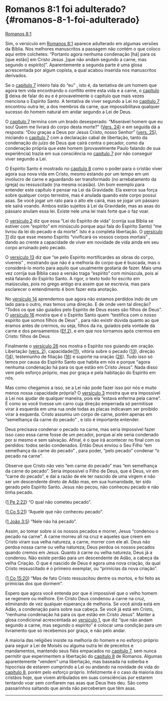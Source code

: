 # Romanos 8:1 foi adulterado? {#romanos-8-1-foi-adulterado}

[Romanos 8:1](http://bibliaonline.com.br/acf/rm/8/1)

Sim, o versículo em [Romanos 8:1](http://bibliaonline.com.br/acf/rm/8/1) aparece adulterado em algumas versões da Bíblia. Nos melhores manuscritos a passagem não contém o que coloco aqui entre colchetes: “Portanto agora nenhuma condenação [há] para os [que estão] em Cristo Jesus ,[que não andam segundo a carne, mas segundo o espírito]”. Aparentemente a segunda parte é uma glosa acrescentada por algum copista, a qual acabou inserida nos manuscritos derivados.

Se o [capítulo 7](http://bibliaonline.com.br/acf/rm/7) inteiro fala do “eu” , isto é, da tentativa de um homem que agora tem vida encontrando o conflito entre esta vida e a carne, o [capítulo 8](http://bibliaonline.com.br/acf/rm/8) deixa de falar do eu e é provavelmente o capítulo que mais vezes menciona o Espírito Santo. A tentativa de viver segundo a Lei no [capítulo 7](http://bibliaonline.com.br/acf/rm/7) encontrou outra lei, a dos membros da carne, que impossibilitava qualquer sucesso do homem natural em andar segundo a Lei de Deus.

O [capítulo 7](http://bibliaonline.com.br/acf/rm/7) termina com um brado desesperado: “Miserável homem que eu sou! Quem me livrará do corpo desta morte?” ([Vers. 24](http://bibliaonline.com.br/acf/rm/7/24)) e em seguida dá a resposta: “Dou graças a Deus por Jesus Cristo, nosso Senhor” ([vers. 25](http://bibliaonline.com.br/acf/rm/7/25)), iniciando o [capítulo 7](http://bibliaonline.com.br/acf/rm/7) com a declaração cabal de libertação, tanto da condenação do juízo de Deus que cairá contra o pecador, como da condenação própria que este homem (provavelmente Paulo falando de sua experiência) trazia em sua consciência no [capítulo 7](http://bibliaonline.com.br/acf/rm/7) por não conseguir viver segundo a Lei.

O Espírito Santo é mostrado no [capítulo 8](http://bibliaonline.com.br/acf/rm/8) como o poder para o cristão viver agora sua nova vida em Cristo, mesmo estando por um tempo em um invólucro de carne e aguardando ser transformado (no arrebatamento da igreja) ou ressuscitado (na mesma ocasião). Um bom exemplo para entender este capítulo é pensar na Lei da Gravidade. Ela exerce sua força sobre qualquer corpo terrestre, mas é anulada quando este corpo possui asas. Se você jogar um rato para o alto ele cairá, mas se jogar um pássaro ele sairá voando. Ambos estão sujeitos à Lei da Gravidade, mas as asas do pássaro anulam essa lei. Existe nele uma lei mais forte que o faz voar.

O [versículo 2](http://bibliaonline.com.br/acf/rm/8/2) diz que essa “Lei do Espírito de vida” (corrija sua Bíblia se estiver com “espírito” em minúsculo porque aqui fala do Espírito Santo) “me livrou da lei do pecado e da morte”. Isto é a completa libertação. O [versículo 11](http://bibliaonline.com.br/acf/rm/8/11) diz que esse mesmo Espírito “vivificará os vossos corpos mortais” , dando ao crente a capacidade de viver em novidade de vida ainda em seu corpo arruinado pelo pecado.

O [versículo 13](http://bibliaonline.com.br/acf/rm/8/13) diz que “se pelo Espírito mortificardes as obras do corpo, vivereis” , mostrando que não é a melhoria do corpo que é buscada, mas o considerá-lo morto para aquilo que usualmente gostaria de fazer. Mais uma vez corrija sua Bíblia caso a versão traga “espírito” com minúscula, pois aí está falando do Espírito Santo. A rigor, o texto todo foi escrito em maiúsculas, pois no grego antigo era assim que se escrevia, mas para esclarecer o entendimento é bom fazer esta anotação.

No [versículo 14](http://bibliaonline.com.br/acf/rm/8/14) aprendemos que agora não estamos perdidos indo de um lado para o outro, mas temos uma direção. E de onde vem tal direção? “Todos os que são guiados pelo Espírito de Deus esses são filhos de Deus”. O [versículo 16](http://bibliaonline.com.br/acf/rm/8/16) mostra que é o Espírito Santo quem “testifica com o nosso espírito que somos filhos de Deus” , para não existir dúvida quanto ao que éramos antes de crermos, ou seja, filhos da ira, guiados pela vontade da carne e dos pensamentos ([Ef 2](http://bibliaonline.com.br/acf/ef/2)), e em que nos tornamos após crermos em Cristo: filhos de Deus.

Finalmente o [versículo 26](http://bibliaonline.com.br/acf/rm/8/26) nos mostra o Espírito nos guiando em oração. Libertação ([vers. 2](http://bibliaonline.com.br/acf/rm/8/2)), capacidade([11](http://bibliaonline.com.br/acf/rm/8/11)), vitória sobre o pecado ([13](http://bibliaonline.com.br/acf/rm/8/13)), direção ([14](http://bibliaonline.com.br/acf/rm/8/14)), testemunho de filiação ([16](http://bibliaonline.com.br/acf/rm/8/16)) e suporte na oração ([26](http://bibliaonline.com.br/acf/rm/8/26)). Tudo isso só temos por causa do Espírito Santo que habita em nós e porque “agora nenhuma condenação há para os que estão em Cristo Jesus”. Nada disso vem pelo esforço próprio, mas por graça e pela habitação do Espírito em nós.

Mas como chegamos a isso, se a Lei não pode fazer isso por nós e muito menos nossa capacidade própria? O [versículo 3](http://bibliaonline.com.br/acf/rm/8/3) mostra que era impossível à Lei nos ajudar de qualquer maneira, pois ela “estava enferma pela carne”. É como se você tivesse um carro cuja direção emperrada só permitisse virar à esquerda em uma rua onde todas as placas indicavam ser proibido virar à esquerda. Cristo assumiu um corpo de carne, porém apenas em “semelhança da carne do pecado” , e isto é importante entender.

Deus precisava condenar o pecado na carne, mas seria impossível fazer isso caso essa carne fosse de um pecador, porque aí ele seria condenado por si mesmo e sem salvação. Afinal, é o que irá acontecer no final com os perdidos: todos serão condenados. Então Deus enviou o Seu Filho “em semelhança da carne do pecado” , para poder, “pelo pecado” condenar “o pecado na carne”.

Observe que Cristo não veio “em carne do pecado” mas “em semelhança da carne do pecado”. Seria impossível o Filho de Deus, que é Deus, vir em “carne do pecado”, e daí a razão de ele ter nascido de uma virgem e não ser um descendente direto de Adão mas, em sua humanidade, ter sido gerado pelo Espírito Santo. Jesus não pecou, não conheceu pecado e não tinha pecado.

([1 Pe 2:22](http://bibliaonline.com.br/acf/1pe/2/22)) “O qual não cometeu pecado”.

([1 Co 5:21](http://bibliaonline.com.br/acf/1co/5/21)) “Aquele que não conheceu pecado”.

([1 João 3:5](http://bibliaonline.com.br/acf/1jo/3/5)) “Nele não há pecado”.

Assim, ao tomar sobre si os nossos pecados e morrer, Jesus “condenou o pecado na carne”. A carne morreu ali na cruz e aqueles que creem em Cristo viram sua velha natureza, a carne, morrer com ele ali. Deus não perdoa nossa carne ou velha natureza; Deus perdoa os nossos pecados quando cremos em Jesus. Quanto à carne ou velha natureza, Deus já a condenou. Não existe perdão para um descendente de Adão, a cabeça da velha Criação. O que é nascido de Deus é agora uma nova criação, da qual Cristo ressuscitado é o primeiro exemplar, ou “primícias da nova criação”.

([1 Co 15:20](http://bibliaonline.com.br/acf/1co/15/20)) “Mas de fato Cristo ressuscitou dentre os mortos, e foi feito as primícias dos que dormem”.

Espero que agora você entenda por que é impossível que o velho homem se regenere ou melhore. Em Cristo Deus condenou a carne na cruz, eliminando de vez qualquer esperança de melhoria. Se você ainda está em Adão, a condenação paira sobre sua cabeça. Se você já está em Cristo, “nenhuma condenação há para os que estão em Cristo Jesus”. Manter a glosa condicional acrescentada ao [versículo 1](http://bibliaonline.com.br/acf/rm/8/1), que diz “que não andam segundo a carne, mas segundo o espírito” é colocar uma condição para um livramento que só recebemos por graça, e não pelo andar.

A maioria das religiões insiste na melhoria do homem e no esforço próprio para seguir a Lei de Moisés ou alguma outra lei de preceitos e mandamentos, mantendo seus fiéis empacados no [capítulo 7](http://bibliaonline.com.br/acf/rm/7), sem nunca permitir que experimentem a libertação do [capítulo 8](http://bibliaonline.com.br/acf/rm/8) de Romanos. Algumas aparentemente “vendem” uma libertação, mas baseada na soberba e hipocrisia de estarem cumprindo a Lei ou andando na novidade de vida do [capítulo 8](http://bibliaonline.com.br/acf/rm/8), porém pelo esforço próprio. Infelizmente é o caso da maioria dos cristãos hoje, que vivem atribulados em suas consciências por estarem tentando voar sem confiarem nas asas que Deus lhes deu. São como passarinhos saltando que ainda não perceberam que têm asas.

*****